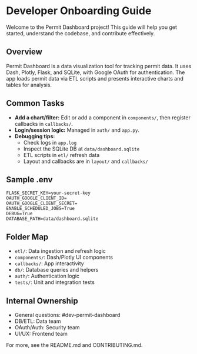 # Developer Onboarding Guide

Welcome to the Permit Dashboard project! This guide will help you get started, understand the codebase, and contribute effectively.

## Overview
Permit Dashboard is a data visualization tool for tracking permit data. It uses Dash, Plotly, Flask, and SQLite, with Google OAuth for authentication. The app loads permit data via ETL scripts and presents interactive charts and tables for analysis.

## Common Tasks
- **Add a chart/filter:** Edit or add a component in `components/`, then register callbacks in `callbacks/`.
- **Login/session logic:** Managed in `auth/` and `app.py`.
- **Debugging tips:**
  - Check logs in `app.log`
  - Inspect the SQLite DB at `data/dashboard.sqlite`
  - ETL scripts in `etl/` refresh data
  - Layout and callbacks are in `layout/` and `callbacks/`

## Sample .env
```
FLASK_SECRET_KEY=your-secret-key
OAUTH_GOOGLE_CLIENT_ID=
OAUTH_GOOGLE_CLIENT_SECRET=
ENABLE_SCHEDULED_JOBS=True
DEBUG=True
DATABASE_PATH=data/dashboard.sqlite
```

## Folder Map
- `etl/`: Data ingestion and refresh logic
- `components/`: Dash/Plotly UI components
- `callbacks/`: App interactivity
- `db/`: Database queries and helpers
- `auth/`: Authentication logic
- `tests/`: Unit and integration tests

## Internal Ownership
- General questions: #dev-permit-dashboard
- DB/ETL: Data team
- OAuth/Auth: Security team
- UI/UX: Frontend team

For more, see the README.md and CONTRIBUTING.md.

